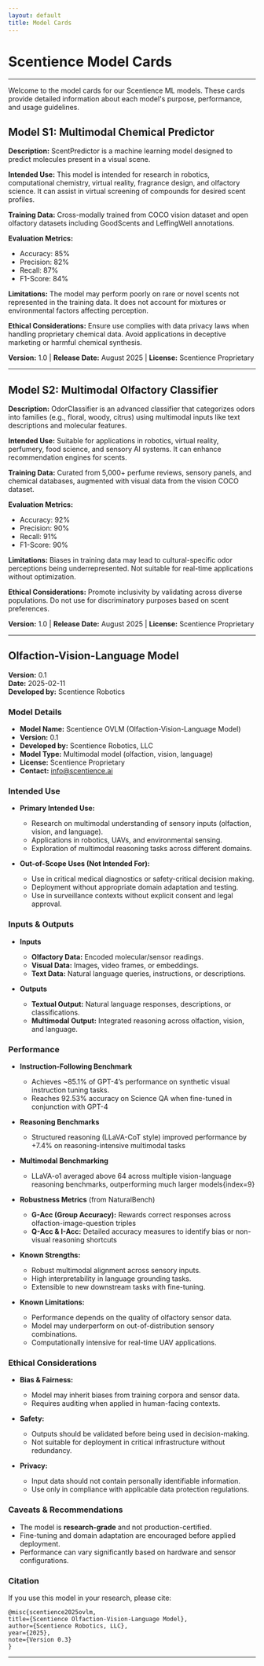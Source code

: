 ```yaml
---
layout: default
title: Model Cards
---
```


# Scentience Model Cards
---
Welcome to the model cards for our Scentience ML models. These cards provide detailed information about each model's purpose, performance, and usage guidelines.

## Model S1: Multimodal Chemical Predictor

**Description:** ScentPredictor is a machine learning model designed to predict molecules present in a visual scene.

**Intended Use:** This model is intended for research in robotics, computational chemistry, virtual reality, fragrance design, and olfactory science. It can assist in virtual screening of compounds for desired scent profiles.

**Training Data:** Cross-modally trained from COCO vision dataset and open olfactory datasets including GoodScents and LeffingWell annotations.

**Evaluation Metrics:**

- Accuracy: 85%
- Precision: 82%
- Recall: 87%
- F1-Score: 84%

**Limitations:** The model may perform poorly on rare or novel scents not represented in the training data. It does not account for mixtures or environmental factors affecting perception.

**Ethical Considerations:** Ensure use complies with data privacy laws when handling proprietary chemical data. Avoid applications in deceptive marketing or harmful chemical synthesis.

**Version:** 1.0 | **Release Date:** August 2025 | **License:** Scentience Proprietary

---

## Model S2: Multimodal Olfactory Classifier

**Description:** OdorClassifier is an advanced classifier that categorizes odors into families (e.g., floral, woody, citrus) using multimodal inputs like text descriptions and molecular features.

**Intended Use:** Suitable for applications in robotics, virtual reality, perfumery, food science, and sensory AI systems. It can enhance recommendation engines for scents.

**Training Data:** Curated from 5,000+ perfume reviews, sensory panels, and chemical databases, augmented with visual data from the vision COCO dataset.

**Evaluation Metrics:**

- Accuracy: 92%
- Precision: 90%
- Recall: 91%
- F1-Score: 90%

**Limitations:** Biases in training data may lead to cultural-specific odor perceptions being underrepresented. Not suitable for real-time applications without optimization.

**Ethical Considerations:** Promote inclusivity by validating across diverse populations. Do not use for discriminatory purposes based on scent preferences.

**Version:** 1.0 | **Release Date:** August 2025 | **License:** Scentience Proprietary


---

## Olfaction-Vision-Language Model  
**Version:** 0.1  
**Date:** 2025-02-11  
**Developed by:** Scentience Robotics  

### Model Details

- **Model Name:** Scentience OVLM (Olfaction-Vision-Language Model)  
- **Version:** 0.1  
- **Developed by:** Scentience Robotics, LLC  
- **Model Type:** Multimodal model (olfaction, vision, language)  
- **License:** Scentience Proprietary  
- **Contact:** info@scentience.ai

### Intended Use

- **Primary Intended Use:**  
  - Research on multimodal understanding of sensory inputs (olfaction, vision, and language).  
  - Applications in robotics, UAVs, and environmental sensing.  
  - Exploration of multimodal reasoning tasks across different domains.  

- **Out-of-Scope Uses (Not Intended For):**  
  - Use in critical medical diagnostics or safety-critical decision making.  
  - Deployment without appropriate domain adaptation and testing.  
  - Use in surveillance contexts without explicit consent and legal approval.  

### Inputs & Outputs

- **Inputs**  
    - **Olfactory Data:** Encoded molecular/sensor readings.  
    - **Visual Data:** Images, video frames, or embeddings.  
    - **Text Data:** Natural language queries, instructions, or descriptions.  

- **Outputs**  
    - **Textual Output:** Natural language responses, descriptions, or classifications.  
    - **Multimodal Output:** Integrated reasoning across olfaction, vision, and language.  

### Performance

- **Instruction-Following Benchmark**
  - Achieves ~85.1% of GPT-4’s performance on synthetic visual instruction tuning tasks.  
  - Reaches 92.53% accuracy on Science QA when fine-tuned in conjunction with GPT-4

- **Reasoning Benchmarks**
  - Structured reasoning (LLaVA-CoT style) improved performance by +7.4% on reasoning-intensive multimodal tasks

- **Multimodal Benchmarking**
  - LLaVA-o1 averaged above 64 across multiple vision-language reasoning benchmarks, outperforming much larger models{index=9}

- **Robustness Metrics** (from NaturalBench)
  - **G-Acc (Group Accuracy):** Rewards correct responses across olfaction-image-question triples
  - **Q-Acc & I-Acc:** Detailed accuracy measures to identify bias or non-visual reasoning shortcuts

- **Known Strengths:**  
  - Robust multimodal alignment across sensory inputs.  
  - High interpretability in language grounding tasks.  
  - Extensible to new downstream tasks with fine-tuning.  

- **Known Limitations:**  
  - Performance depends on the quality of olfactory sensor data.  
  - Model may underperform on out-of-distribution sensory combinations.  
  - Computationally intensive for real-time UAV applications.  

### Ethical Considerations

- **Bias & Fairness:**  
  - Model may inherit biases from training corpora and sensor data.  
  - Requires auditing when applied in human-facing contexts.  

- **Safety:**  
  - Outputs should be validated before being used in decision-making.  
  - Not suitable for deployment in critical infrastructure without redundancy.  

- **Privacy:**  
  - Input data should not contain personally identifiable information.  
  - Use only in compliance with applicable data protection regulations.  

### Caveats & Recommendations

- The model is **research-grade** and not production-certified.  
- Fine-tuning and domain adaptation are encouraged before applied deployment.  
- Performance can vary significantly based on hardware and sensor configurations.  

### Citation

If you use this model in your research, please cite:  

```
@misc{scentience2025ovlm,
title={Scentience Olfaction-Vision-Language Model},
author={Scentience Robotics, LLC},
year={2025},
note={Version 0.3}
}
```

---